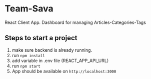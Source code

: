# Team-Sava

React Client App. Dashboard for managing Articles-Categories-Tags

## Steps to start a project

1. make sure backend is already running.
2. run `npm install`
3. add variable in .env file (REACT_APP_API_URL)
4. run `npm start`
5. App should be available on `http://localhost:3000`
